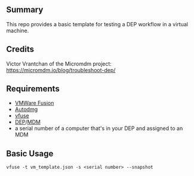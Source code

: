 ## Summary
This repo provides a basic template for testing a DEP workflow in a virtual machine.

## Credits

Victor Vrantchan of the Micromdm project: https://micromdm.io/blog/troubleshoot-dep/

## Requirements
- [VMWare Fusion](https://www.vmware.com/products/fusion.html)
- [Autodmg](https://github.com/MagerValp/AutoDMG)
- [vfuse](https://github.com/chilcote/vfuse)
- [DEP](https://www.apple.com/business/dep/)/[MDM](https://support.apple.com/business#gallery-toggletabs-view-0-tab-3)
- a serial number of a computer that's in your DEP and assigned to an MDM

## Basic Usage

`vfuse -t vm_template.json -s <serial number> --snapshot`
